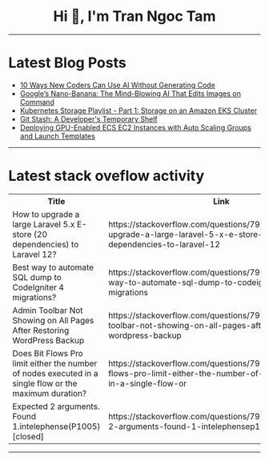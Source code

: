 <h1 align="center">Hi 👋, I'm Tran Ngoc Tam</h1>

---

# Latest Blog Posts 
<!-- BLOG-POST-LIST:START -->
- [10 Ways New Coders Can Use AI Without Generating Code](https://dev.to/canro91/10-ways-new-coders-can-use-ai-without-generating-code-318o)
- [Google’s Nano-Banana: The Mind-Blowing AI That Edits Images on Command](https://dev.to/aiwithapex/googles-nano-banana-the-mind-blowing-ai-that-edits-images-on-command-4i64)
- [Kubernetes Storage Playlist - Part 1: Storage on an Amazon EKS Cluster](https://dev.to/aws-builders/kubernetes-storage-playlist-part-1-storage-on-an-amazon-eks-cluster-b6m)
- [Git Stash: A Developer&#39;s Temporary Shelf](https://dev.to/siswoyo/git-stash-a-developers-temporary-shelf-2ofg)
- [Deploying GPU-Enabled ECS EC2 Instances with Auto Scaling Groups and Launch Templates](https://dev.to/bikash119/deploying-gpu-enabled-ecs-ec2-instances-with-auto-scaling-groups-and-launch-templates-569l)
<!-- BLOG-POST-LIST:END -->

---

# Latest stack oveflow activity
<table>
  <tr><th>Title</th><th>Link</th></tr>
  <!-- STACKOVERFLOW:START --><tr><td>How to upgrade a large Laravel 5.x E-store &lpar;20 dependencies&rpar; to Laravel 12?</td><td>https://stackoverflow.com/questions/79758477/how-to-upgrade-a-large-laravel-5-x-e-store-20-dependencies-to-laravel-12</td></tr><tr><td>Best way to automate SQL dump to CodeIgniter 4 migrations?</td><td>https://stackoverflow.com/questions/79758385/best-way-to-automate-sql-dump-to-codeigniter-4-migrations</td></tr><tr><td>Admin Toolbar Not Showing on All Pages After Restoring WordPress Backup</td><td>https://stackoverflow.com/questions/79758372/admin-toolbar-not-showing-on-all-pages-after-restoring-wordpress-backup</td></tr><tr><td>Does Bit Flows Pro limit either the number of nodes executed in a single flow or the maximum duration?</td><td>https://stackoverflow.com/questions/79758349/does-bit-flows-pro-limit-either-the-number-of-nodes-executed-in-a-single-flow-or</td></tr><tr><td>Expected 2 arguments. Found 1.intelephense&lpar;P1005&rpar; [closed]</td><td>https://stackoverflow.com/questions/79758264/expected-2-arguments-found-1-intelephensep1005</td></tr><!-- STACKOVERFLOW:END -->
</table>

---


